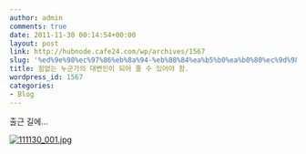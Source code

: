 ```yaml
---
author: admin
comments: true
date: 2011-11-30 00:14:54+00:00
layout: post
link: http://hubnode.cafe24.com/wp/archives/1567
slug: '%ed%9e%98%ec%97%86%eb%8a%94-%eb%88%84%ea%b5%b0%ea%b0%80%ec%9d%98-%eb%8c%80%eb%b3%80%ec%9d%b8%ec%9d%b4-%eb%90%98%ec%96%b4-%ec%a4%84-%ec%88%98-%ec%9e%88%ec%96%b4%ec%95%bc-%ed%95%a8'
title: 힘없는 누군가의 대변인이 되어 줄 수 있어야 함.
wordpress_id: 1567
categories:
- Blog
---
```


출근 길에...

[![111130_001.jpg](http://lh4.ggpht.com/-yh2nI5LlyyU/TtV0oBpqFgI/AAAAAAAACKM/8OhTdpwL_Ac/w900/111130_001.jpg)](http://lh4.ggpht.com/-yh2nI5LlyyU/TtV0oBpqFgI/AAAAAAAACKM/8OhTdpwL_Ac/111130_001.jpg)
